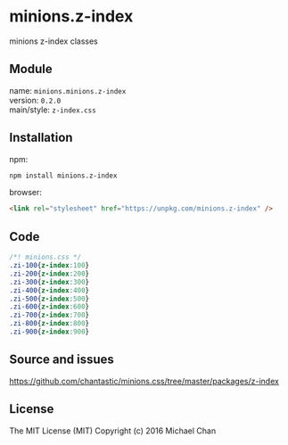 # minions.z-index
minions z-index classes

## Module
name: `minions.minions.z-index`  
version: `0.2.0`  
main/style: `z-index.css`  

## Installation
npm:
```bash
npm install minions.z-index
```

browser:
```html
<link rel="stylesheet" href="https://unpkg.com/minions.z-index" />
```

## Code
```css
/*! minions.css */
.zi-100{z-index:100}
.zi-200{z-index:200}
.zi-300{z-index:300}
.zi-400{z-index:400}
.zi-500{z-index:500}
.zi-600{z-index:600}
.zi-700{z-index:700}
.zi-800{z-index:800}
.zi-900{z-index:900}

```

## Source and issues

https://github.com/chantastic/minions.css/tree/master/packages/z-index

## License

The MIT License (MIT)
Copyright (c) 2016 Michael Chan